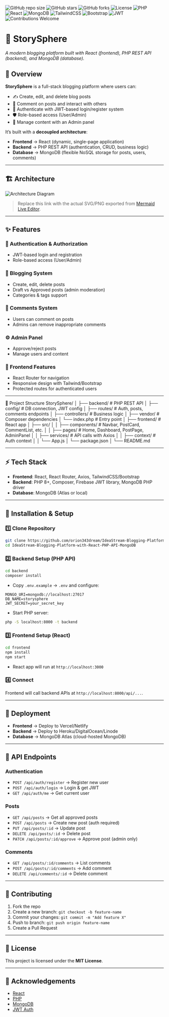 <!-- Badges at the very top -->
![GitHub repo size](https://img.shields.io/github/repo-size/orion343dream/IdeaStream-Blogging-Platform-with-React-PHP-API-MongoDB?color=blue)
![GitHub stars](https://img.shields.io/github/stars/orion343dream/IdeaStream-Blogging-Platform-with-React-PHP-API-MongoDB?style=social)
![GitHub forks](https://img.shields.io/github/forks/orion343dream/IdeaStream-Blogging-Platform-with-React-PHP-API-MongoDB?style=social)
![License](https://img.shields.io/badge/license-MIT-blue.svg)
![PHP](https://img.shields.io/badge/PHP-8.1-blue.svg?logo=php)
![React](https://img.shields.io/badge/React-18-blue?logo=react)
![MongoDB](https://img.shields.io/badge/MongoDB-5.0-green?logo=mongodb)
![TailwindCSS](https://img.shields.io/badge/TailwindCSS-3.0-blue?logo=tailwindcss)
![Bootstrap](https://img.shields.io/badge/Bootstrap-5.3-purple?logo=bootstrap)
![JWT](https://img.shields.io/badge/JWT-Secure-red?logo=JSONWebTokens)
![Contributions Welcome](https://img.shields.io/badge/contributions-welcome-brightgreen.svg)

# 📝 StorySphere
*A modern blogging platform built with React (frontend), PHP REST API (backend), and MongoDB (database).*


## 📌 Overview
**StorySphere** is a full-stack blogging platform where users can:  
- ✍️ Create, edit, and delete blog posts  
- 💬 Comment on posts and interact with others  
- 🔐 Authenticate with JWT-based login/register system  
- 🛡️ Role-based access (User/Admin)  
- 📂 Manage content with an Admin panel  

It’s built with a **decoupled architecture**:
- **Frontend** → React (dynamic, single-page application)  
- **Backend** → PHP REST API (authentication, CRUD, business logic)  
- **Database** → MongoDB (flexible NoSQL storage for posts, users, comments)  

---

## 🏗️ Architecture

![Architecture Diagram](https://user-images.githubusercontent.com/your-username/architecture-diagram.png)  
> Replace this link with the actual SVG/PNG exported from [Mermaid Live Editor](https://mermaid.live/).

---

## ✨ Features

### 🔑 Authentication & Authorization
- JWT-based login and registration  
- Role-based access (User/Admin)  

### 📰 Blogging System
- Create, edit, delete posts  
- Draft vs Approved posts (admin moderation)  
- Categories & tags support  

### 💬 Comments System
- Users can comment on posts  
- Admins can remove inappropriate comments  

### ⚙️ Admin Panel
- Approve/reject posts  
- Manage users and content  

### 🎨 Frontend Features
- React Router for navigation  
- Responsive design with Tailwind/Bootstrap  
- Protected routes for authenticated users  

---

📂 Project Structure
StorySphere/
│
├── backend/              # PHP REST API
│   ├── config/           # DB connection, JWT config
│   ├── routes/           # Auth, posts, comments endpoints
│   ├── controllers/      # Business logic
│   ├── vendor/           # Composer dependencies
│   └── index.php         # Entry point
│
├── frontend/             # React app
│   ├── src/
│   │   ├── components/   # Navbar, PostCard, CommentList, etc.
│   │   ├── pages/        # Home, Dashboard, PostPage, AdminPanel
│   │   ├── services/     # API calls with Axios
│   │   ├── context/      # Auth context
│   │   └── App.js
│   └── package.json
│
└── README.md

---

## ⚡ Tech Stack

- **Frontend**: React, React Router, Axios, TailwindCSS/Bootstrap  
- **Backend**: PHP 8+, Composer, Firebase JWT library, MongoDB PHP driver  
- **Database**: MongoDB (Atlas or local)  

---

## 🔧 Installation & Setup

### 1️⃣ Clone Repository

```bash
git clone https://github.com/orion343dream/IdeaStream-Blogging-Platform-with-React-PHP-API-MongoDB.git
cd IdeaStream-Blogging-Platform-with-React-PHP-API-MongoDB
````

### 2️⃣ Backend Setup (PHP API)

```bash
cd backend
composer install
```

* Copy `.env.example` → `.env` and configure:

```env
MONGO_URI=mongodb://localhost:27017
DB_NAME=storysphere
JWT_SECRET=your_secret_key
```

* Start PHP server:

```bash
php -S localhost:8000 -t backend
```

### 3️⃣ Frontend Setup (React)

```bash
cd frontend
npm install
npm start
```

* React app will run at `http://localhost:3000`

### 4️⃣ Connect

Frontend will call backend APIs at `http://localhost:8000/api/...`.

---

## 🚀 Deployment

* **Frontend** → Deploy to Vercel/Netlify
* **Backend** → Deploy to Heroku/DigitalOcean/Linode
* **Database** → MongoDB Atlas (cloud-hosted MongoDB)

---

## 🧪 API Endpoints

### Authentication

* `POST /api/auth/register` → Register new user
* `POST /api/auth/login` → Login & get JWT
* `GET /api/auth/me` → Get current user

### Posts

* `GET /api/posts` → Get all approved posts
* `POST /api/posts` → Create new post (auth required)
* `PUT /api/posts/:id` → Update post
* `DELETE /api/posts/:id` → Delete post
* `PATCH /api/posts/:id/approve` → Approve post (admin only)

### Comments

* `GET /api/posts/:id/comments` → List comments
* `POST /api/posts/:id/comments` → Add comment
* `DELETE /api/comments/:id` → Delete comment

---

## 👥 Contributing

1. Fork the repo
2. Create a new branch: `git checkout -b feature-name`
3. Commit your changes: `git commit -m "Add feature X"`
4. Push to branch: `git push origin feature-name`
5. Create a Pull Request

---

## 📜 License

This project is licensed under the **MIT License**.

---

## 🌟 Acknowledgements

* [React](https://reactjs.org/)
* [PHP](https://www.php.net/)
* [MongoDB](https://www.mongodb.com/)
* [JWT Auth](https://github.com/firebase/php-jwt)

````
